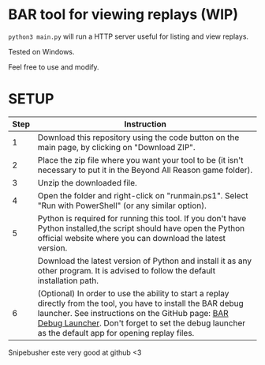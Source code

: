 # BAR tool for viewing replays (WIP)

`python3 main.py` will run a HTTP server useful for listing and view replays.

Tested on Windows.


Feel free to use and modify.

# SETUP

| Step | Instruction |
|------|-------------|
| 1 | Download this repository using the code button on the main page, by clicking on "Download ZIP". |
| 2 | Place the zip file where you want your tool to be (it isn't necessary to put it in the Beyond All Reason game folder). |
| 3 | Unzip the downloaded file. |
| 4 | Open the folder and right-click on "runmain.ps1". Select "Run with PowerShell" (or any similar option). |
| 5 | Python is required for running this tool. If you don't have Python installed,the script should have open the Python official website where you can download the latest version. |
|  | Download the latest version of Python and install it as any other program. It is advised to follow the default installation path. |
| 6 | (Optional) In order to use the ability to start a replay directly from the tool, you have to install the BAR debug launcher. See instructions on the GitHub page: [BAR Debug Launcher](https://github.com/beyond-all-reason/bar_debug_launcher). Don't forget to set the debug launcher as the default app for opening replay files. |

Snipebusher este very good at github <3
